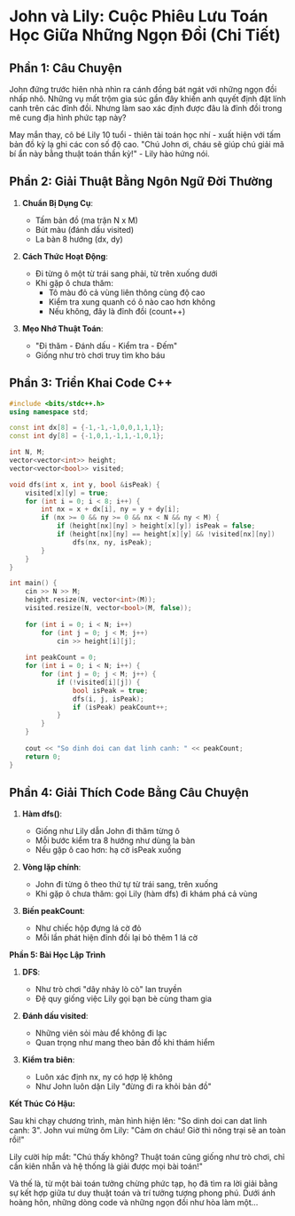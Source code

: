 # **John và Lily: Cuộc Phiêu Lưu Toán Học Giữa Những Ngọn Đồi (Chi Tiết)**

## **Phần 1: Câu Chuyện**

John đứng trước hiên nhà nhìn ra cánh đồng bát ngát với những ngọn đồi nhấp nhô. Những vụ mất trộm gia súc gần đây khiến anh quyết định đặt lính canh trên các đỉnh đồi. Nhưng làm sao xác định được đâu là đỉnh đồi trong mê cung địa hình phức tạp này?

May mắn thay, cô bé Lily 10 tuổi - thiên tài toán học nhí - xuất hiện với tấm bản đồ kỳ lạ ghi các con số độ cao. "Chú John ơi, cháu sẽ giúp chú giải mã bí ẩn này bằng thuật toán thần kỳ!" - Lily hào hứng nói.

## **Phần 2: Giải Thuật Bằng Ngôn Ngữ Đời Thường**

1. **Chuẩn Bị Dụng Cụ**:
   - Tấm bản đồ (ma trận N x M)
   - Bút màu (đánh dấu visited)
   - La bàn 8 hướng (dx, dy)

2. **Cách Thức Hoạt Động**:
   - Đi từng ô một từ trái sang phải, từ trên xuống dưới
   - Khi gặp ô chưa thăm:
     * Tô màu đỏ cả vùng liên thông cùng độ cao
     * Kiểm tra xung quanh có ô nào cao hơn không
     * Nếu không, đây là đỉnh đồi (count++)

3. **Mẹo Nhớ Thuật Toán**:
   - "Đi thăm - Đánh dấu - Kiểm tra - Đếm"
   - Giống như trò chơi truy tìm kho báu

## **Phần 3: Triển Khai Code C++**

```cpp
#include <bits/stdc++.h>
using namespace std;

const int dx[8] = {-1,-1,-1,0,0,1,1,1};
const int dy[8] = {-1,0,1,-1,1,-1,0,1};

int N, M;
vector<vector<int>> height;
vector<vector<bool>> visited;

void dfs(int x, int y, bool &isPeak) {
    visited[x][y] = true;
    for (int i = 0; i < 8; i++) {
        int nx = x + dx[i], ny = y + dy[i];
        if (nx >= 0 && ny >= 0 && nx < N && ny < M) {
            if (height[nx][ny] > height[x][y]) isPeak = false;
            if (height[nx][ny] == height[x][y] && !visited[nx][ny]) 
                dfs(nx, ny, isPeak);
        }
    }
}

int main() {
    cin >> N >> M;
    height.resize(N, vector<int>(M));
    visited.resize(N, vector<bool>(M, false));
    
    for (int i = 0; i < N; i++)
        for (int j = 0; j < M; j++)
            cin >> height[i][j];
    
    int peakCount = 0;
    for (int i = 0; i < N; i++) {
        for (int j = 0; j < M; j++) {
            if (!visited[i][j]) {
                bool isPeak = true;
                dfs(i, j, isPeak);
                if (isPeak) peakCount++;
            }
        }
    }
    
    cout << "So dinh doi can dat linh canh: " << peakCount;
    return 0;
}
```

## **Phần 4: Giải Thích Code Bằng Câu Chuyện**

1. **Hàm dfs()**:
   - Giống như Lily dẫn John đi thăm từng ô
   - Mỗi bước kiểm tra 8 hướng như dùng la bàn
   - Nếu gặp ô cao hơn: hạ cờ isPeak xuống

2. **Vòng lặp chính**:
   - John đi từng ô theo thứ tự từ trái sang, trên xuống
   - Khi gặp ô chưa thăm: gọi Lily (hàm dfs) đi khám phá cả vùng

3. **Biến peakCount**:
   - Như chiếc hộp đựng lá cờ đỏ
   - Mỗi lần phát hiện đỉnh đồi lại bỏ thêm 1 lá cờ

**Phần 5: Bài Học Lập Trình**

1. **DFS**:
   - Như trò chơi "dây nhảy lò cò" lan truyền
   - Đệ quy giống việc Lily gọi bạn bè cùng tham gia

2. **Đánh dấu visited**:
   - Những viên sỏi màu để không đi lạc
   - Quan trọng như mang theo bản đồ khi thám hiểm

3. **Kiểm tra biên**:
   - Luôn xác định nx, ny có hợp lệ không
   - Như John luôn dặn Lily "đừng đi ra khỏi bản đồ"

**Kết Thúc Có Hậu:**

Sau khi chạy chương trình, màn hình hiện lên: "So dinh doi can dat linh canh: 3". John vui mừng ôm Lily: "Cảm ơn cháu! Giờ thì nông trại sẽ an toàn rồi!"

Lily cười híp mắt: "Chú thấy không? Thuật toán cũng giống như trò chơi, chỉ cần kiên nhẫn và hệ thống là giải được mọi bài toán!"

Và thế là, từ một bài toán tưởng chừng phức tạp, họ đã tìm ra lời giải bằng sự kết hợp giữa tư duy thuật toán và trí tưởng tượng phong phú. Dưới ánh hoàng hôn, những dòng code và những ngọn đồi như hòa làm một...